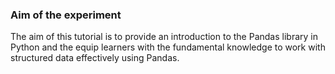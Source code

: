 ### Aim of the experiment
The aim of this tutorial is to provide an introduction to the Pandas library in Python and the equip learners with the fundamental knowledge to work with structured data effectively using Pandas.

